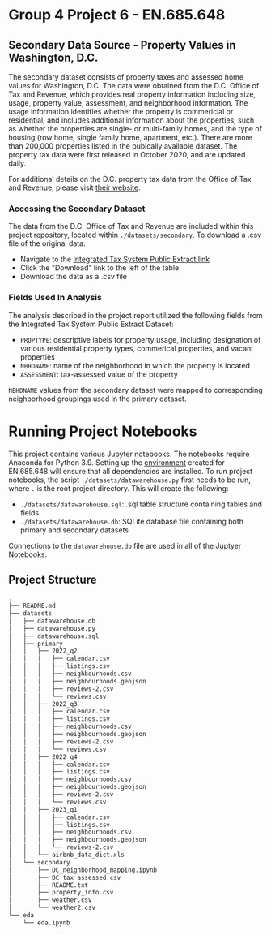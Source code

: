 # Group 4 Project 6 - EN.685.648

## Secondary Data Source - Property Values in Washington, D.C.
The secondary dataset consists of property taxes and assessed home values for Washington, D.C. 
The data were obtained from the D.C. Office of Tax and Revenue, which provides real property
information including  size, usage, property value, assessment, and neighborhood information. 
The usage information identifies whether the property is commericial or residential, and
includes additional information about the properties, such as whether the properties are single-
or multi-family homes, and the type of housing (row home, single family home, apartment, etc.). There
are more than 200,000 properties listed in the pubically available dataset. The property tax 
data were first released in October 2020, and are updated daily. 

For additional details on the D.C. property tax data from the Office of Tax and Revenue, please
visit [their website](https://otr.cfo.dc.gov/page/real-property-public-extract-records).

### Accessing the Secondary Dataset
The data from the D.C. Office of Tax and Revenue are included within this project repository, located
within `./datasets/secondary`. To download a .csv file of the original data:
- Navigate to the [Integrated Tax System Public Extract link](https://opendata.dc.gov/datasets/integrated-tax-system-public-extract/explore?showTable=true)
- Click the "Download" link to the left of the table
- Download the data as a .csv file 

### Fields Used In Analysis
The analysis described in the project report utilized the following fields from the Integrated
Tax System Public Extract Dataset:
- `PROPTYPE`: descriptive labels for property usage, including designation of various residential property types,
commerical properties, and vacant properties
- `NBHDNAME`: name of the neighborhood in which the property is located
- `ASSESSMENT`: tax-assessed value of the property

`NBHDNAME` values from the secondary dataset were mapped to corresponding neighborhood groupings used in the
primary dataset. 

# Running Project Notebooks
This project contains various Jupyter notebooks. The notebooks require Anaconda for Python 3.9. Setting up the 
[environment](https://gist.github.com/actsasgeek/954c73d28503eb67f01d12a12b1e1181)
created for EN.685.648 will ensure that all dependencies are installed. To run project notebooks, the script
`./datasets/datawarehouse.py` first needs to be run, where `.` is the root project directory. This will create the following:
- `./datasets/datawarehouse.sql`: .sql table structure containing tables and fields
- `./datasets/datawarehouse.db`: SQLite database file containing both primary and secondary datasets

Connections to the `datawarehouse.db` file are used in all of the Juptyer Notebooks.

## Project Structure
```bash
.
├── README.md
├── datasets
│   ├── datawarehouse.db
│   ├── datawarehouse.py
│   ├── datawarehouse.sql
│   ├── primary
│   │   ├── 2022_q2
│   │   │   ├── calendar.csv
│   │   │   ├── listings.csv
│   │   │   ├── neighbourhoods.csv
│   │   │   ├── neighbourhoods.geojson
│   │   │   ├── reviews-2.csv
│   │   │   └── reviews.csv
│   │   ├── 2022_q3
│   │   │   ├── calendar.csv
│   │   │   ├── listings.csv
│   │   │   ├── neighbourhoods.csv
│   │   │   ├── neighbourhoods.geojson
│   │   │   ├── reviews-2.csv
│   │   │   └── reviews.csv
│   │   ├── 2022_q4
│   │   │   ├── calendar.csv
│   │   │   ├── listings.csv
│   │   │   ├── neighbourhoods.csv
│   │   │   ├── neighbourhoods.geojson
│   │   │   ├── reviews-2.csv
│   │   │   └── reviews.csv
│   │   ├── 2023_q1
│   │   │   ├── calendar.csv
│   │   │   ├── listings.csv
│   │   │   ├── neighbourhoods.csv
│   │   │   ├── neighbourhoods.geojson
│   │   │   └── reviews-2.csv
│   │   └── airbnb_data_dict.xls
│   └── secondary
│       ├── DC_neighborhood_mapping.ipynb
│       ├── DC_tax_assessed.csv
│       ├── README.txt
│       ├── property_info.csv
│       ├── weather.csv
│       └── weather2.csv
└── eda
    └── eda.ipynb
```
